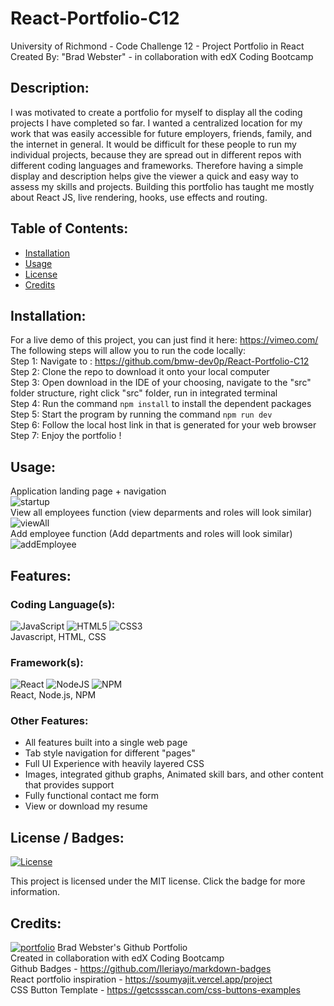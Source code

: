 # React-Portfolio-C12
University of Richmond - Code Challenge 12 - Project Portfolio in React
Created By: "Brad Webster" - in collaboration with edX Coding Bootcamp
## Description:
I was motivated to create a portfolio for myself to display all the coding projects I have completed so far. I wanted a centralized location for my work that was easily accessible for future employers, friends, family, and the internet in general. It would be difficult for these people to run my individual projects, because they are spread out in different repos with different coding languages and frameworks. Therefore having a simple display and description helps give the viewer a quick and easy way to assess my skills and projects. Building this portfolio has taught me mostly about React JS, live rendering, hooks, use effects and routing.
## Table of Contents:
  * [Installation](#installation)
  * [Usage](#usage)
  * [License](#license)
  * [Credits](#credits)
## Installation: 
  For a live demo of this project, you can just find it here:
  https://vimeo.com/
  <br/>The following steps will allow you to run the code locally:
  <br/>Step 1: Navigate to : https://github.com/bmw-dev0p/React-Portfolio-C12
  <br/>Step 2: Clone the repo to download it onto your local computer
  <br/>Step 3: Open download in the IDE of your choosing, navigate to the "src" folder structure, right click "src" folder, run in integrated terminal
  <br/>Step 4: Run the command ```npm install``` to install the dependent packages
  <br/>Step 5: Start the program by running the command ```npm run dev```
  <br/>Step 6: Follow the local host link in that is generated for your web browser
  <br/>Step 7: Enjoy the portfolio !

## Usage:
  Application landing page + navigation
  <br/>![startup](https://github.com/bmw-dev0p/Employee-DB-Challenge10/blob/feature/v5/assets/1.jpg?raw=true)
  <br/>View all employees function (view deparments and roles will look similar)
  <br/>![viewAll](https://github.com/bmw-dev0p/Employee-DB-Challenge10/blob/feature/v5/assets/2.jpg?raw=true)
  <br/>Add employee function (Add departments and roles will look similar)
  <br/>![addEmployee](https://github.com/bmw-dev0p/Employee-DB-Challenge10/blob/feature/v5/assets/3.jpg?raw=true)

## Features:
### Coding Language(s): 
![JavaScript](https://img.shields.io/badge/javascript-%23323330.svg?style=for-the-badge&logo=javascript&logoColor=%23F7DF1E)
![HTML5](https://img.shields.io/badge/html5-%23E34F26.svg?style=for-the-badge&logo=html5&logoColor=white)
![CSS3](https://img.shields.io/badge/css3-%231572B6.svg?style=for-the-badge&logo=css3&logoColor=white)
<br/>Javascript, HTML, CSS
### Framework(s):
![React](https://img.shields.io/badge/react-%2320232a.svg?style=for-the-badge&logo=react&logoColor=%2361DAFB) 
![NodeJS](https://img.shields.io/badge/node.js-6DA55F?style=for-the-badge&logo=node.js&logoColor=white)
![NPM](https://img.shields.io/badge/NPM-%23CB3837.svg?style=for-the-badge&logo=npm&logoColor=white)
<br/>React, Node.js, NPM
### Other Features: 
- All features built into a single web page
- Tab style navigation for different "pages"
- Full UI Experience with heavily layered CSS
- Images, integrated github graphs, Animated skill bars, and other content that provides support
- Fully functional contact me form
- View or download my resume

## License / Badges:
[![License](https://img.shields.io/badge/License-MIT-blue.svg)](https://opensource.org/licenses/MIT) 
    
This project is licensed under the MIT license. Click the badge for more information.
## Credits:
[![portfolio](https://img.shields.io/badge/my_portfolio-000?style=for-the-badge&logo=ko-fi&logoColor=white)](https://github.com/bmw-dev0p)
Brad Webster's Github Portfolio
<br/>Created in collaboration with edX Coding Bootcamp
<br/>Github Badges - https://github.com/Ileriayo/markdown-badges
<br/>React portfolio inspiration - https://soumyajit.vercel.app/project
<br/>CSS Button Template - https://getcssscan.com/css-buttons-examples
  
